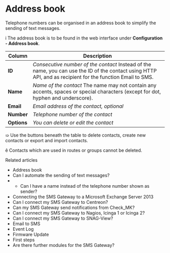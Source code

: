 # Address book

Telephone numbers can be organised in an address book to simplify the sending
of text messages.

i The address book is to be found in the web interface under **Configuration -
Address book**.

Column | Description  
---|---  
**ID** |  _Consecutive number of the contact_ Instead of the name, you can use the ID of the contact using HTTP API, and as recipient for the function Email to SMS.  
**Name** |  _Name of the contact_ The name may not contain any accents, spaces or special characters (except for dot, hyphen and underscore).  
**Email** | _Email address of the contact, optional_  
**Number** | _Telephone number of the contact_  
**Options** | _You can delete or edit the contact_  
  
➯ Use the buttons beneath the table to delete contacts, create new contacts or
export and import contacts.

ê Contacts which are used in routes or groups cannot be deleted.

Related articles

  * Address book
  * Can I automate the sending of text messages?
  *   * Can I have a name instead of the telephone number shown as sender?
  * Connecting the SMS Gateway to a Microsoft Exchange Server 2013
  * Can I connect my SMS Gateway to Centreon?
  * Can my SMS Gateway send notifications from Check_MK?
  * Can I connect my SMS Gateway to Nagios, Icinga 1 or Icinga 2?
  * Can I connect my SMS Gateway to SNAG-View? 
  * Email to SMS
  * Event Log
  * Firmware Update
  * First steps 
  * Are there further modules for the SMS Gateway?

